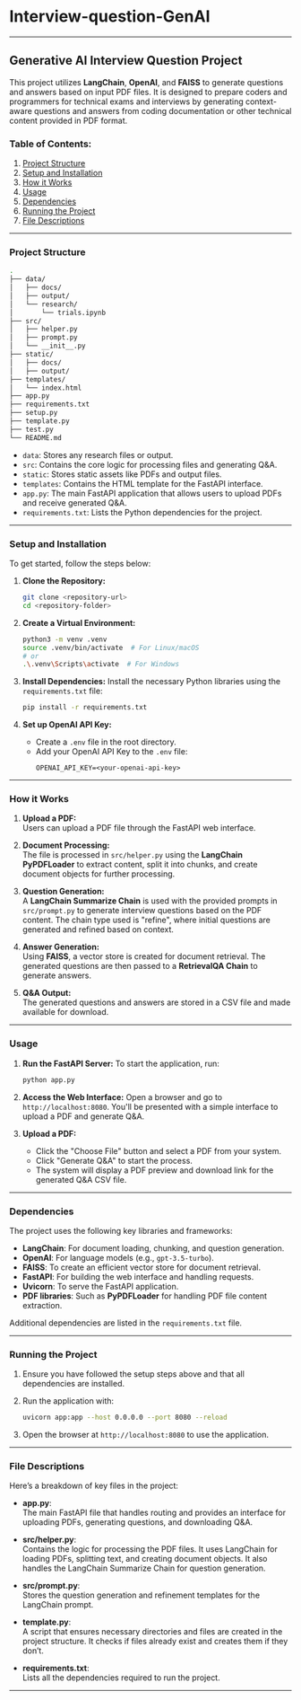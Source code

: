 # Interview-question-GenAI

---

## Generative AI Interview Question Project

This project utilizes **LangChain**, **OpenAI**, and **FAISS** to generate questions and answers based on input PDF files. It is designed to prepare coders and programmers for technical exams and interviews by generating context-aware questions and answers from coding documentation or other technical content provided in PDF format.

### **Table of Contents:**
1. [Project Structure](#project-structure)
2. [Setup and Installation](#setup-and-installation)
3. [How it Works](#how-it-works)
4. [Usage](#usage)
5. [Dependencies](#dependencies)
6. [Running the Project](#running-the-project)
7. [File Descriptions](#file-descriptions)

---

### **Project Structure**

```bash
.
├── data/
│   ├── docs/
│   ├── output/
│   └── research/
│       └── trials.ipynb
├── src/
│   ├── helper.py
│   ├── prompt.py
│   └── __init__.py
├── static/
│   ├── docs/
│   ├── output/
├── templates/
│   └── index.html
├── app.py
├── requirements.txt
├── setup.py
├── template.py
├── test.py
└── README.md
```

- `data`: Stores any research files or output.
- `src`: Contains the core logic for processing files and generating Q&A.
- `static`: Stores static assets like PDFs and output files.
- `templates`: Contains the HTML template for the FastAPI interface.
- `app.py`: The main FastAPI application that allows users to upload PDFs and receive generated Q&A.
- `requirements.txt`: Lists the Python dependencies for the project.

---

### **Setup and Installation**

To get started, follow the steps below:

1. **Clone the Repository:**
   ```bash
   git clone <repository-url>
   cd <repository-folder>
   ```

2. **Create a Virtual Environment:**
   ```bash
   python3 -m venv .venv
   source .venv/bin/activate  # For Linux/macOS
   # or
   .\.venv\Scripts\activate  # For Windows
   ```

3. **Install Dependencies:**
   Install the necessary Python libraries using the `requirements.txt` file:
   ```bash
   pip install -r requirements.txt
   ```

4. **Set up OpenAI API Key:**
   - Create a `.env` file in the root directory.
   - Add your OpenAI API Key to the `.env` file:
     ```
     OPENAI_API_KEY=<your-openai-api-key>
     ```

---

### **How it Works**

1. **Upload a PDF:**  
   Users can upload a PDF file through the FastAPI web interface.
   
2. **Document Processing:**  
   The file is processed in `src/helper.py` using the **LangChain PyPDFLoader** to extract content, split it into chunks, and create document objects for further processing.

3. **Question Generation:**  
   A **LangChain Summarize Chain** is used with the provided prompts in `src/prompt.py` to generate interview questions based on the PDF content. The chain type used is "refine", where initial questions are generated and refined based on context.

4. **Answer Generation:**  
   Using **FAISS**, a vector store is created for document retrieval. The generated questions are then passed to a **RetrievalQA Chain** to generate answers.

5. **Q&A Output:**  
   The generated questions and answers are stored in a CSV file and made available for download.

---

### **Usage**

1. **Run the FastAPI Server:**
   To start the application, run:
   ```bash
   python app.py
   ```

2. **Access the Web Interface:**
   Open a browser and go to `http://localhost:8080`. You'll be presented with a simple interface to upload a PDF and generate Q&A.

3. **Upload a PDF:**  
   - Click the "Choose File" button and select a PDF from your system.
   - Click "Generate Q&A" to start the process.
   - The system will display a PDF preview and download link for the generated Q&A CSV file.

---

### **Dependencies**

The project uses the following key libraries and frameworks:
- **LangChain**: For document loading, chunking, and question generation.
- **OpenAI**: For language models (e.g., `gpt-3.5-turbo`).
- **FAISS**: To create an efficient vector store for document retrieval.
- **FastAPI**: For building the web interface and handling requests.
- **Uvicorn**: To serve the FastAPI application.
- **PDF libraries**: Such as **PyPDFLoader** for handling PDF file content extraction.

Additional dependencies are listed in the `requirements.txt` file.

---

### **Running the Project**

1. Ensure you have followed the setup steps above and that all dependencies are installed.
   
2. Run the application with:
   ```bash
   uvicorn app:app --host 0.0.0.0 --port 8080 --reload
   ```

3. Open the browser at `http://localhost:8080` to use the application.

---

### **File Descriptions**

Here’s a breakdown of key files in the project:

- **app.py**:  
   The main FastAPI file that handles routing and provides an interface for uploading PDFs, generating questions, and downloading Q&A.

- **src/helper.py**:  
   Contains the logic for processing the PDF files. It uses LangChain for loading PDFs, splitting text, and creating document objects. It also handles the LangChain Summarize Chain for question generation.

- **src/prompt.py**:  
   Stores the question generation and refinement templates for the LangChain prompt.

- **template.py**:  
   A script that ensures necessary directories and files are created in the project structure. It checks if files already exist and creates them if they don’t.

- **requirements.txt**:  
   Lists all the dependencies required to run the project.

---
